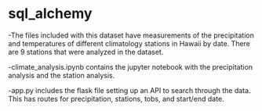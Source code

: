 # sql_alchemy

-The files included with this dataset have measurements of the precipitation and temperatures of different climatology stations in Hawaii by date. There are 9 stations that were analyzed in the dataset. 

-climate_analysis.ipynb contains the jupyter notebook with the precipitation analysis and the station analysis. 

-app.py includes the flask file setting up an API to search through the data. This has routes for precipitation, stations, tobs, and start/end date. 

